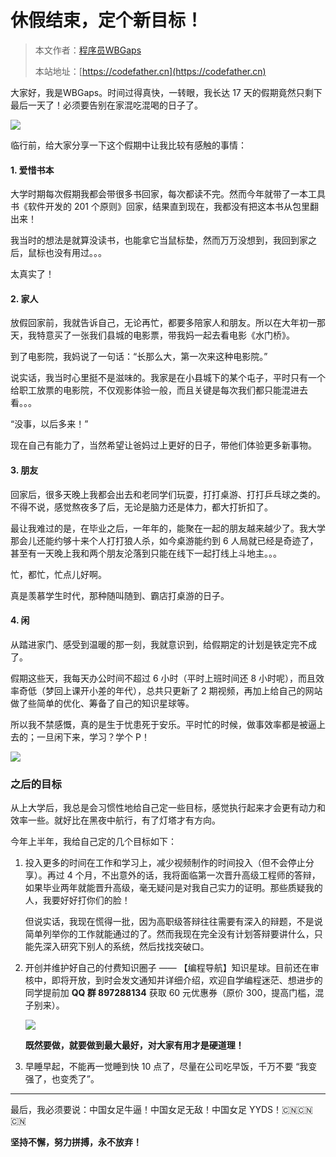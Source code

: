# 休假结束，定个新目标！

> 本文作者：[程序员WBGaps](https://yuyuanweb.feishu.cn/wiki/Abldw5WkjidySxkKxU2cQdAtnah)
>
> 本站地址：[https://codefather.cn](https://codefather.cn)

大家好，我是WBGaps。时间过得真快，一转眼，我长达 17 天的假期竟然只剩下最后一天了！必须要告别在家混吃混喝的日子了。

![](https://pic.yupi.icu/5563/202311041340262.png)

临行前，给大家分享一下这个假期中让我比较有感触的事情：

#### 1. 爱惜书本

大学时期每次假期我都会带很多书回家，每次都读不完。然而今年就带了一本工具书《软件开发的 201 个原则》回家，结果直到现在，我都没有把这本书从包里翻出来！

我当时的想法是就算没读书，也能拿它当鼠标垫，然而万万没想到，我回到家之后，鼠标也没有用过。。。

太真实了！

#### 2. 家人

放假回家前，我就告诉自己，无论再忙，都要多陪家人和朋友。所以在大年初一那天，我特意买了一张我们县城的电影票，带我妈一起去看电影《水门桥》。

到了电影院，我妈说了一句话：“长那么大，第一次来这种电影院。”

说实话，我当时心里挺不是滋味的。我家是在小县城下的某个屯子，平时只有一个给职工放票的电影院，不仅观影体验一般，而且关键是每次我们都只能混进去看。。。

“没事，以后多来！”

现在自己有能力了，当然希望让爸妈过上更好的日子，带他们体验更多新事物。

#### 3. 朋友

回家后，很多天晚上我都会出去和老同学们玩耍，打打桌游、打打乒乓球之类的。不得不说，感觉熬夜多了后，无论是脑力还是体力，都大打折扣了。

最让我难过的是，在毕业之后，一年年的，能聚在一起的朋友越来越少了。我大学那会儿还能约够十来个人打打狼人杀，如今桌游能约到 6 人局就已经是奇迹了，甚至有一天晚上我和两个朋友沦落到只能在线下一起打线上斗地主。。。

忙，都忙，忙点儿好啊。

真是羡慕学生时代，那种随叫随到、霸店打桌游的日子。

#### 4. 闲

从踏进家门、感受到温暖的那一刻，我就意识到，给假期定的计划是铁定完不成了。

假期这些天，我每天办公时间不超过 6 小时（平时上班时间还 8 小时呢），而且效率奇低（梦回上课开小差的年代），总共只更新了 2 期视频，再加上给自己的网站做了些简单的优化、筹备了自己的知识星球等。

所以我不禁感慨，真的是生于忧患死于安乐。平时忙的时候，做事效率都是被逼上去的；一旦闲下来，学习？学个 P！

![](https://pic.yupi.icu/5563/202311041340241.jpeg)

### 之后的目标

从上大学后，我总是会习惯性地给自己定一些目标，感觉执行起来才会更有动力和效率一些。就好比在黑夜中航行，有了灯塔才有方向。

今年上半年，我给自己定的几个目标如下：

1. 投入更多的时间在工作和学习上，减少视频制作的时间投入（但不会停止分享）。再过 4 个月，不出意外的话，我将面临第一次晋升高级工程师的答辩，如果毕业两年就能晋升高级，毫无疑问是对我自己实力的证明。那些质疑我的人，我要好好打你们的脸！

   但说实话，我现在慌得一批，因为高职级答辩往往需要有深入的辩题，不是说简单列举你的工作就能通过的了。然而我现在完全没有计划答辩要讲什么，只能先深入研究下别人的系统，然后找找突破口。

2. 开创并维护好自己的付费知识圈子 —— 【编程导航】知识星球。目前还在审核中，即将开放，到时会发文通知并详细介绍，欢迎自学编程迷茫、想进步的同学提前加 **QQ 群 897288134** 获取 60 元优惠券（原价 300，提高门槛，混子别来）。

   ![](https://pic.yupi.icu/5563/202311041340383.png)

   **既然要做，就要做到最大最好，对大家有用才是硬道理！**

3. 早睡早起，不能再一觉睡到快 10 点了，尽量在公司吃早饭，千万不要 “我变强了，也变秃了”。

   

------


最后，我必须要说：中国女足牛逼！中国女足无敌！中国女足 YYDS！🇨🇳🇨🇳🇨🇳

**坚持不懈，努力拼搏，永不放弃！**